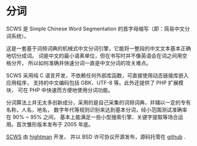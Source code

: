 # 分词

SCWS 是 Simple Chinese Word Segmentation 的首字母缩写（即：简易中文分词系统）。

这是一套基于词频词典的机械式中文分词引擎，它能将一整段的中文文本基本正确地切分成词。 词是中文的最小语素单位，但在书写时并不像英语会在词之间用空格分开， 所以如何准确并快速分词一直是中文分词的攻关难点。

SCWS 采用纯 C 语言开发，不依赖任何外部库函数，可直接使用动态链接库嵌入应用程序， 支持的中文编码包括 GBK、UTF-8 等。此外还提供了 PHP 扩展模块， 可在 PHP 中快速而方便地使用分词功能。

分词算法上并无太多创新成分，采用的是自己采集的词频词典，并辅以一定的专有名称，人名，地名， 数字年代等规则识别来达到基本分词，经小范围测试准确率在 90% ~ 95% 之间， 基本上能满足一些小型搜索引擎、关键字提取等场合运用。首次雏形版本发布于 2005 年底。


[SCWS](http://www.xunsearch.com/scws/index.php) 由 [hightman](http://www.hightman.cn/) 开发， 并以 BSD 许可协议开源发布，源码托管在 [github](https://github.com/hightman/scws) .

